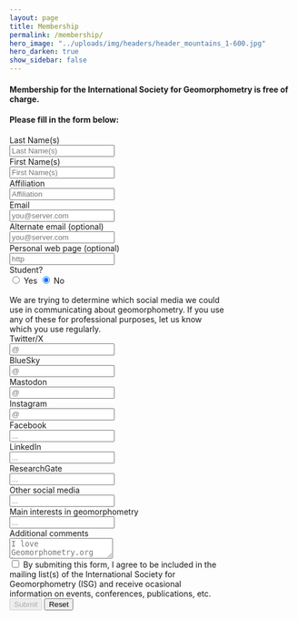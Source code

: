 ```yaml
---
layout: page
title: Membership
permalink: /membership/
hero_image: "../uploads/img/headers/header_mountains_1-600.jpg"
hero_darken: true
show_sidebar: false
---
```



#### Membership for the International Society for Geomorphometry is free of charge.  

#### Please fill in the form below:


<div class="block" style="width:75%">

<form target="_blank" action="https://formsubmit.co/geomorphometry.org@gmail.com" method="POST" >
<!-- <input type="hidden" name="_next" value="https://yourdomain.co/thanks.html"> -->
<input type="hidden" name="_subject" value="[Geomorphometry.org] MEMBERSHIP - new form submitted!">
<input type="hidden" name="_template" value="table">
<!-- <input type="hidden" name="_cc" value="another@email.com"> -->
<input type="hidden" name="_autoresponse" value="Thank you for contacting the International Society for Geomorphometry.">


<div class="field">
  <label class="label">Last Name(s)</label>
    <div class="control has-icons-left">
      <input type="text" name="lastname" id="lastname" class="input" placeholder="Last Name(s)" required>
        <span class="icon is-left">
          <i class="fa fa-user"></i>
        </span>
  </div>
</div>


<div class="field">
  <label class="label">First Name(s)</label>
    <div class="control has-icons-left">
      <input type="text" name="firstname" id="firstname" class="input" placeholder="First Name(s)" required>
        <span class="icon is-left">
          <i class="fa fa-user"></i>
        </span>
  </div>
</div>


<div class="field">
  <label class="label">Affiliation</label>
  <div class="control">
    <input class="input" name="affiliation" type="text" placeholder="Affiliation">
  </div>
</div>


<div class="field">
  <label class="label">Email</label>
  <div class="control has-icons-left has-icons-right">
    <input class="input" type="email" name="email" placeholder="you@server.com" required>
    <span class="icon is-small is-left">
      <i class="fas fa-envelope"></i>
    </span>
  </div>
</div>


<div class="field">
  <label class="label">Alternate email (optional)</label>
  <div class="control has-icons-left has-icons-right">
    <input class="input" type="email" name="email2" placeholder="you@server.com">
    <span class="icon is-small is-left">
      <i class="fas fa-envelope"></i>
    </span>
  </div>
</div>


<div class="field">
  <label class="label">Personal web page (optional)</label>
  <div class="control">
    <input class="input" type="text" name="webpage" placeholder="http">
  </div>
</div>


<div class="field">
    <label class="label">Student?</label>
    <div class="control">
        <label class="radio"><input name="student" type="radio" value="yes" /> Yes</label>
        <label class="radio"><input name="student" type="radio" value="no" checked/> No</label>
    </div>
</div>

<br>
<div class="block">
  We are trying to determine which social media we could use in communicating about geomorphometry. If you use any of these for professional purposes, let us know which you use regularly.
</div>

<div class="field">
  <label class="label">Twitter/X</label>
  <div class="control">
    <input class="input" type="text" name="twitter" placeholder="@">
  </div>
</div>



<div class="field">
  <label class="label">BlueSky</label>
  <div class="control">
    <input class="input" type="text" name="bluesky" placeholder="@">
  </div>
</div>

<div class="field">
  <label class="label">Mastodon</label>
  <div class="control">
    <input class="input" type="text" name="mastodon" placeholder="@">
  </div>
</div>


<div class="field">
  <label class="label">Instagram</label>
  <div class="control">
    <input class="input" type="text" name="instagram" placeholder="@">
  </div>
</div>


<div class="field">
  <label class="label">Facebook</label>
  <div class="control">
    <input class="input" type="text" name="facebook" placeholder="...">
  </div>
</div>


<div class="field">
  <label class="label">LinkedIn</label>
  <div class="control">
    <input class="input" type="text" name="linkedin" placeholder="...">
  </div>
</div>


<div class="field">
  <label class="label">ResearchGate</label>
  <div class="control">
    <input class="input" type="text" name="researchgate" placeholder="...">
  </div>
</div>


<div class="field">
  <label class="label">Other social media</label>
  <div class="control">
    <input class="input" type="text" name="other_social" placeholder="...">
  </div>
</div>


<div class="field">
  <label class="label">Main interests in geomorphometry</label>
  <div class="control">
    <input class="input" type="text" name="insterests" placeholder="...">
  </div>
</div>


<div class="field">
  <label class="label">Additional comments</label>
  <div class="control">
    <textarea class="textarea" name="additional" placeholder="I love Geomorphometry.org because..."></textarea>
  </div>
</div>




<div class="field">
  <div class="control">
    <label class="checkbox">
      <input type="checkbox" id="check" name="check_agree" onclick="toggle_submit()" >
      By submiting this form, I agree to be included in the mailing list(s) of the International Society for Geomorphometry (ISG) and receive ocasional information on events, conferences, publications, etc.
    </label>
  </div>
</div>


<div class="field">
  <div class="control">
    <input class="button" type="submit" id="submit" value="Submit" disabled/>
    <input class="button" type="reset" value="Reset">
  </div>
</div>

</form>
</div>

<!-- ------------------------------------------------------------ -->

<script>
const ckbox = document.getElementById('check');
const submt = document.getElementById('submit');

function toggle_submit() {
  if (ckbox.checked == true) {
    // checkbox is checked
    submt.disabled = false;
  } else {
    // checkbox is not checked.
    submt.disabled = true;
  }
}
</script>


<!-- [https://docs.google.com/forms/d/e/1FAIpQLSdIAXFnc\_ELwuMN0c-AGZn-Nf874XesjqF1B79gBi5JjSqzTA/viewform?usp=sf\_link](https://docs.google.com/forms/d/e/1FAIpQLSdIAXFnc_ELwuMN0c-AGZn-Nf874XesjqF1B79gBi5JjSqzTA/viewform?usp=sf_link) -->